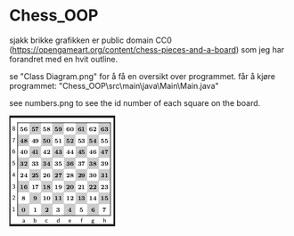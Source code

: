 # Chess_OOP

sjakk brikke grafikken er public domain CC0 (https://opengameart.org/content/chess-pieces-and-a-board) som jeg har forandret med en hvit outline.

se "Class Diagram.png" for å få en oversikt over programmet.
får å kjøre programmet: "Chess_OOP\src\main\java\Main\Main.java"

see numbers.png to see the id number of each square on the board.

![](numbers.png)